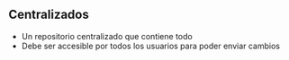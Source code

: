 ## Centralizados

* Un repositorio centralizado que contiene todo
* Debe ser accesible por todos los usuarios para poder enviar cambios
